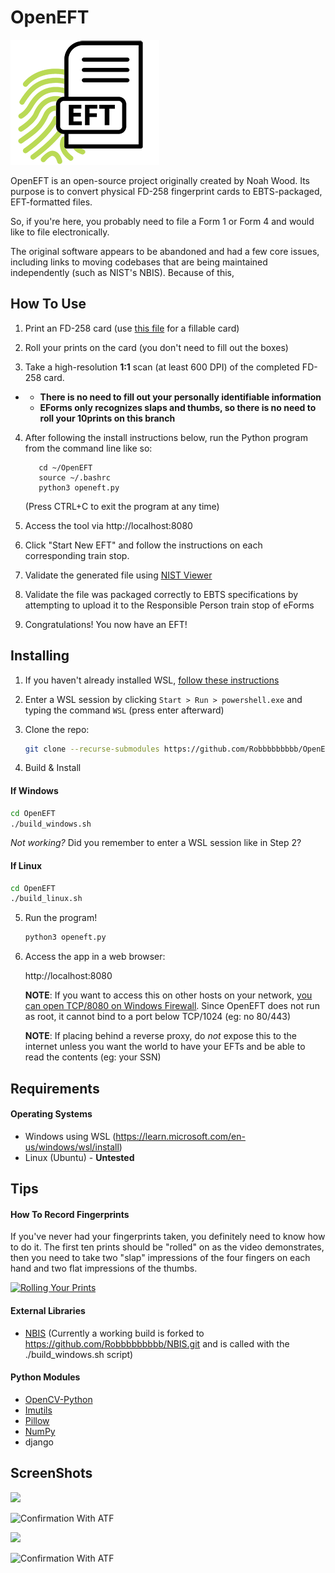 # OpenEFT

<img src="static/openeftmed.png" />

OpenEFT is an open-source project originally created by Noah Wood. Its purpose is to convert physical FD-258 fingerprint cards to EBTS-packaged, EFT-formatted files.

So, if you're here, you probably need to file a Form 1 or Form 4 and would like to file electronically.

The original software appears to be abandoned and had a few core issues, including links to moving codebases that are being maintained independently (such as NIST's NBIS). Because of this, 

## How To Use

1. Print an FD-258 card (use <a href=fd-258-110120.pdf>this file</a> for a fillable card)

2. Roll your prints on the card (you don't need to fill out the boxes)

3. Take a high-resolution **1:1** scan (at least 600 DPI) of the completed FD-258 card.
- - **There is no need to fill out your personally identifiable information**
  - **EForms only recognizes slaps and thumbs, so there is no need to roll your 10prints on this branch**

4. After following the install instructions below, run the Python program from the command line like so:

   ```
      cd ~/OpenEFT
      source ~/.bashrc
      python3 openeft.py
   ```

   (Press CTRL+C to exit the program at any time)

5. Access the tool via http://localhost:8080

6. Click "Start New EFT" and follow the instructions on each corresponding train stop.

7. Validate the generated file using <a href="https://www.netxsolutions.co.uk/NISTViewer.aspx" target="_blank">NIST Viewer</a>

8. Validate the file was packaged correctly to EBTS specifications by attempting to upload it to the Responsible Person train stop of eForms

9. Congratulations! You now have an EFT!


## Installing

1. If you haven't already installed WSL, <a href="https://learn.microsoft.com/en-us/windows/wsl/install" target="_blank">follow these instructions</a>
2. Enter a WSL session by clicking `Start > Run > powershell.exe` and typing the command `WSL` (press enter afterward)
3. Clone the repo:

   ```sh
   git clone --recurse-submodules https://github.com/Robbbbbbbbb/OpenEFT.git
   ```

4. Build & Install

#### If Windows

   ```sh   
   cd OpenEFT
   ./build_windows.sh
   ```
*Not working?* Did you remember to enter a WSL session like in Step 2?

#### If Linux

   ```sh
   cd OpenEFT
   ./build_linux.sh
   ```

5. Run the program!

   ```bash
   python3 openeft.py

6. Access the app in a web browser:

   http://localhost:8080

   **NOTE**: If you want to access this on other hosts on your network, <a href="https://archive.is/1GBWH" target="_blank">you can open TCP/8080 on Windows Firewall</a>. Since OpenEFT does not run as root, it cannot bind to a port below TCP/1024 (eg: no 80/443)
   
   **NOTE**: If placing behind a reverse proxy, do _not_ expose this to the internet unless you want the world to have your EFTs and be able to read the contents (eg: your SSN)

## Requirements

#### Operating Systems

* Windows using WSL (https://learn.microsoft.com/en-us/windows/wsl/install)
* Linux (Ubuntu) - **Untested**

## Tips

#### How To Record Fingerprints

If you've never had your fingerprints taken, you definitely need to know how to do it. The first ten prints should be "rolled" on as the video demonstrates, then you need to take two "slap" impressions of the four fingers on each hand and two flat impressions of the thumbs.

[![Rolling Your Prints](http://img.youtube.com/vi/47YLGj_yLVA/0.jpg)](//www.youtube.com/watch?v=47YLGj_yLVA "Fingerprinting Technique")


#### External Libraries

* [NBIS](https://www.nist.gov/services-resources/software/nist-biometric-image-software-nbis) (Currently a working build is forked to https://github.com/Robbbbbbbbb/NBIS.git and is called with the ./build_windows.sh script)

#### Python Modules

* [OpenCV-Python](https://github.com/opencv/opencv-python)
* [Imutils](https://github.com/PyImageSearch/imutils)
* [Pillow](https://python-pillow.org/)
* [NumPy](https:://numpy.org)
* django

## ScreenShots

![](docs/imgs/openeft_gui.png)

![Confirmation With ATF](docs/imgs/personal.png)

![](docs/imgs/eft_files.png)



![Confirmation With ATF](docs/imgs/ITWORKS.png)
